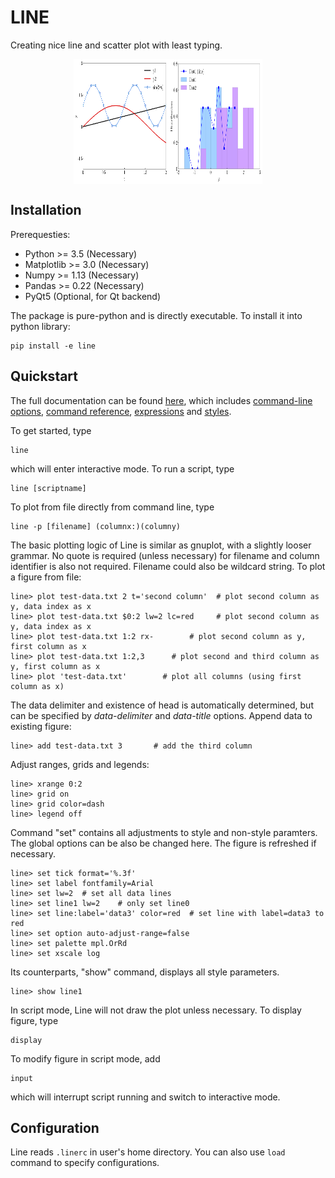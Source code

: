# LINE

Creating nice line and scatter plot with least typing.

<div style="display:flex; flex-direction: row; justify-content: center; align-items: center">
<img width="30%" height="200" src="doc/plot1.png">
<img width="30%" height="200" src="doc/plot2.png">
</div>

## Installation

Prerequesties:

- Python >= 3.5 (Necessary)
- Matplotlib >= 3.0 (Necessary)
- Numpy >= 1.13 (Necessary)
- Pandas >= 0.22 (Necessary)
- PyQt5 (Optional, for Qt backend)

The package is pure-python and is directly executable. To install it into python library:

    pip install -e line

## Quickstart

The full documentation can be found [here](doc/doc.md), which includes [command-line options](doc/doc.md#command-line-options), [command reference](doc/doc.md#command-reference), [expressions](doc/doc.md#expressions) and [styles](doc/doc.md#styles).

To get started, type

    line

which will enter interactive mode. To run a script, type

    line [scriptname]

To plot from file directly from command line, type

    line -p [filename] (columnx:)(columny)

The basic plotting logic of Line is similar as gnuplot, with a slightly looser grammar. No quote is required (unless necessary) for filename and column identifier is also not required. Filename could also be wildcard string.
To plot a figure from file:

    line> plot test-data.txt 2 t='second column'  # plot second column as y, data index as x
    line> plot test-data.txt $0:2 lw=2 lc=red     # plot second column as y, data index as x
    line> plot test-data.txt 1:2 rx-        # plot second column as y, first column as x
    line> plot test-data.txt 1:2,3      # plot second and third column as y, first column as x
    line> plot 'test-data.txt'        # plot all columns (using first column as x)

The data delimiter and existence of head is automatically determined, but can be specified by *data-delimiter* and *data-title* options.
Append data to existing figure:

    line> add test-data.txt 3       # add the third column

Adjust ranges, grids and legends:

    line> xrange 0:2
    line> grid on
    line> grid color=dash
    line> legend off

Command "set" contains all adjustments to style and non-style paramters. The global options can be also be changed here. The figure is refreshed if necessary.

    line> set tick format='%.3f'
    line> set label fontfamily=Arial
    line> set lw=2  # set all data lines
    line> set line1 lw=2    # only set line0
    line> set line:label='data3' color=red  # set line with label=data3 to red
    line> set option auto-adjust-range=false
    line> set palette mpl.OrRd
    line> set xscale log

Its counterparts, "show" command, displays all style parameters.

    line> show line1

In script mode, Line will not draw the plot unless necessary. To display figure, type

    display

To modify figure in script mode, add

    input

which will interrupt script running and switch to interactive mode.


## Configuration

Line reads `.linerc` in user's home directory. You can also use `load` command to specify configurations.
